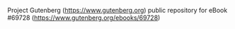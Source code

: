 Project Gutenberg (https://www.gutenberg.org) public repository for
eBook #69728 (https://www.gutenberg.org/ebooks/69728)
